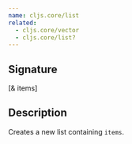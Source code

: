 ```yaml
---
name: cljs.core/list
related:
  - cljs.core/vector
  - cljs.core/list?
---
```


## Signature
[& items]


## Description

Creates a new list containing `items`.
